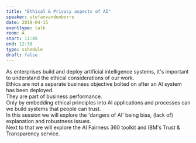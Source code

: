 ```yaml
---
title: "Ethical & Privacy aspects of AI"
speaker: stefanvandenborre
date: 2019-04-15
eventtype: talk
room: A
start: 11:45
end: 12:30
type: schedule
draft: false
---
```


As enterprises build and deploy artificial intelligence systems, it's important to understand the ethical considerations of our work.  
Ethics are not a separate business objective bolted on after an AI system has been deployed.  
They are part of business performance.  
Only by embedding ethical principles into AI applications and processes can we build systems that people can trust.  
In this session we will explore the 'dangers of AI' being bias, (lack of) explanation and robustness issues.  
Next to that we will explore the AI Fairness 360 toolkit and IBM's Trust & Transparency service.  

